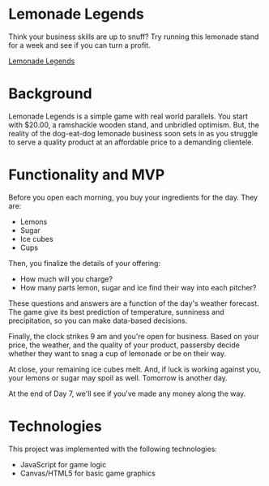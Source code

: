 # **Lemonade Legends**

Think your business skills are up to snuff? Try running this lemonade stand for a week and see if you can turn a profit.

[Lemonade Legends](http://michaeljcohen.live/lemonade_legends/)

# **Background**

Lemonade Legends is a simple game with real world parallels. You start with $20.00, a ramshackle wooden stand, and unbridled optimism. But, the reality of the dog-eat-dog lemonade business soon sets in as you struggle to serve a quality product at an affordable price to a demanding clientele.

# **Functionality and MVP**

Before you open each morning, you buy your ingredients for the day. They are:
* Lemons
* Sugar
* Ice cubes
* Cups

Then, you finalize the details of your offering:
* How much will you charge?
* How many parts lemon, sugar and ice find their way into each pitcher?

These questions and answers are a function of the day's weather forecast. The game give its best prediction of temperature, sunniness and precipitation, so you can make data-based decisions.

Finally, the clock strikes 9 am and you're open for business. Based on your price, the weather, and the quality of your product, passersby decide whether they want to snag a cup of lemonade or be on their way.

At close, your remaining ice cubes melt. And, if luck is working against you, your lemons or sugar may spoil as well. Tomorrow is another day.

At the end of Day 7, we'll see if you've made any money along the way.

# **Technologies**

This project was implemented with the following technologies:
* JavaScript for game logic
* Canvas/HTML5 for basic game graphics


